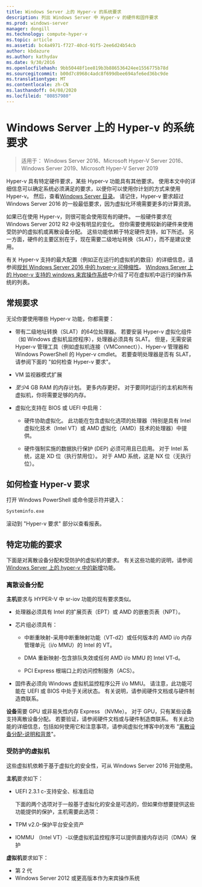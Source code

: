 ```yaml
---
title: Windows Server 上的 Hyper-v 的系统要求
description: 列出 Windows Server 中 Hyper-v 的硬件和固件要求
ms.prod: windows-server
manager: dongill
ms.technology: compute-hyper-v
ms.topic: article
ms.assetid: bc4a4971-f727-40cd-91f5-2ee6d24b54cb
author: kbdazure
ms.author: kathydav
ms.date: 9/30/2016
ms.openlocfilehash: 9bb50448f1ee819b3b886536424ee1556775b78d
ms.sourcegitcommit: b00d7c8968c4adc8f699dbee694afe6ed36bc9de
ms.translationtype: MT
ms.contentlocale: zh-CN
ms.lasthandoff: 04/08/2020
ms.locfileid: "80857980"
---
```

# <a name="system-requirements-for-hyper-v-on-windows-server"></a>Windows Server 上的 Hyper-v 的系统要求

>适用于： Windows Server 2016、Microsoft Hyper-V Server 2016、Windows Server 2019、Microsoft Hyper-V Server 2019

Hyper-v 具有特定硬件要求，某些 Hyper-v 功能具有其他要求。 使用本文中的详细信息可以确定系统必须满足的要求，以便你可以使用你计划的方式来使用 Hyper-v。 然后，查看[Windows Server 目录](https://www.windowsservercatalog.com/)。 请记住，Hyper-v 要求超过 Windows Server 2016 的一般最低要求，因为虚拟化环境需要更多的计算资源。

如果已在使用 Hyper-v，则很可能会使用现有的硬件。 一般硬件要求在 Windows Server 2012 R2 中没有明显的变化。  但你需要使用较新的硬件来使用受防护的虚拟机或离散设备分配。 这些功能依赖于特定硬件支持，如下所述。 另一方面，硬件的主要区别在于，现在需要二级地址转换（SLAT），而不是建议使用。

有关 Hyper-v 支持的最大配置（例如正在运行的虚拟机的数目）的详细信息，请参阅[规划 Windows Server 2016 中的 hyper-v 可伸缩性](plan/Plan-for-Hyper-V-scalability-in-Windows-Server-2016.md)。 [Windows Server 上的 Hyper-v 支持的 windows 来宾操作系统](Supported-Windows-guest-operating-systems-for-Hyper-V-on-Windows.md)中介绍了可在虚拟机中运行的操作系统的列表。

## <a name="general-requirements"></a>常规要求

无论你要使用哪些 Hyper-v 功能，你都需要：

- 带有二级地址转换（SLAT）的64位处理器。 若要安装 Hyper-v 虚拟化组件（如 Windows 虚拟机监控程序），处理器必须具有 SLAT。 但是，无需安装 Hyper-v 管理工具（例如虚拟机连接（VMConnect））、Hyper-v 管理器和 Windows PowerShell 的 Hyper-v cmdlet。 若要查明处理器是否有 SLAT，请参阅下面的 "如何检查 Hyper-v 要求"。

- VM 监视器模式扩展

- *至少*4 GB RAM 的内存计划。 更多内存更好。 对于要同时运行的主机和所有虚拟机，你将需要足够的内存。

- 虚拟化支持在 BIOS 或 UEFI 中启用：

  - 硬件协助虚拟化。 此功能在包含虚拟化选项的处理器（特别是具有 Intel 虚拟化技术（Intel VT）或 AMD 虚拟化（AMD）技术的处理器）中提供。

  - 硬件强制实施的数据执行保护 (DEP) 必须可用且已启用。 对于 Intel 系统，这是 XD 位（执行禁用位）。 对于 AMD 系统，这是 NX 位（无执行位）。

## <a name="how-to-check-for-hyper-v-requirements"></a>如何检查 Hyper-v 要求

打开 Windows PowerShell 或命令提示符并键入：

```cmd
Systeminfo.exe
```

滚动到 "Hyper-v 要求" 部分以查看报表。

## <a name="requirements-for-specific-features"></a>特定功能的要求

下面是对离散设备分配和受防护的虚拟机的要求。 有关这些功能的说明，请参阅[Windows Server 上的 hyper-v 中的新增](What-s-new-in-Hyper-V-on-Windows.md)功能。

### <a name="discrete-device-assignment"></a>离散设备分配

**主机**要求与 HYPER-V 中 sr-iov 功能的现有要求类似。

- 处理器必须具有 Intel 的扩展页表（EPT）或 AMD 的嵌套页表（NPT）。

- 芯片组必须具有：

  - 中断重映射-采用中断重映射功能（VT-d2）或任何版本的 AMD i/o 内存管理单元（i/o MMU）的 Intel 的 VT。

  - DMA 重新映射-包含排队失效或任何 AMD i/o MMU 的 Intel VT-d。

  - PCI Express 根端口上的访问控制服务（ACS）。

- 固件表必须向 Windows 虚拟机监控程序公开 i/o MMU。 请注意，此功能可能在 UEFI 或 BIOS 中处于关闭状态。 有关说明，请参阅硬件文档或与硬件制造商联系。

**设备**需要 GPU 或非易失性内存 Express （NVMe）。 对于 GPU，只有某些设备支持离散设备分配。 若要验证，请参阅硬件文档或与硬件制造商联系。 有关此功能的详细信息，包括如何使用它和注意事项，请参阅虚拟化博客中的发布 "[离散设备分配-说明和背景](https://blogs.technet.com/b/virtualization/archive/2015/11/19/discrete-device-assignment.aspx)"。

### <a name="shielded-virtual-machines"></a>受防护的虚拟机

这些虚拟机依赖于基于虚拟化的安全性，可从 Windows Server 2016 开始使用。

**主机**要求如下：

- UEFI 2.3.1 c-支持安全、标准启动

  下面的两个选项对于一般基于虚拟化的安全是可选的，但如果你想要提供这些功能提供的保护，主机需要此选项：

- TPM v2.0-保护平台安全资产
- IOMMU （Intel VT）-以便虚拟机监控程序可以提供直接内存访问（DMA）保护

**虚拟机**要求如下：

- 第 2 代
- Windows Server 2012 或更高版本作为来宾操作系统

